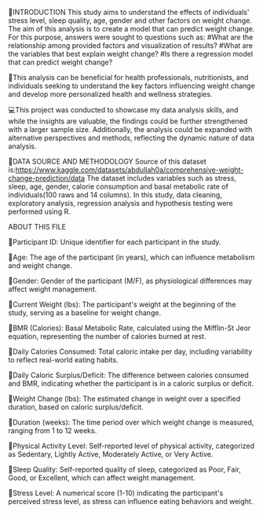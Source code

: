 📖INTRODUCTION
This study aims to understand the effects of individuals' stress level, sleep quality, age, gender and other factors on weight change. 
The aim of this analysis is to create a model that can predict weight change. For this purpose, answers were sought to questions such as:
#What are the relationship among provided factors and visualization of results?
#What are the variables that best explain weight change?
#Is there a regression model that can predict weight change?

🏥This analysis can be beneficial for health professionals, nutritionists, and individuals seeking to understand the key factors influencing weight change and develop more personalized health and wellness strategies.

💻This project was conducted to showcase my data analysis skills, and while the insights are valuable, the findings could be further strengthened with a larger sample size. Additionally, the analysis could be expanded with alternative perspectives and methods, reflecting the dynamic nature of data analysis.


🔗DATA SOURCE AND METHODOLOGY
Source of this dataset is:https://www.kaggle.com/datasets/abdullah0a/comprehensive-weight-change-prediction/data
The dataset includes variables such as stress, sleep, age, gender, calorie consumption and basal metabolic rate of individuals(100 raws and 14 columns). 
In this study, data cleaning, exploratory analysis, regression analysis and hypothesis testing were performed using R.

ABOUT THIS FILE

📌Participant ID: Unique identifier for each participant in the study.

📌Age: The age of the participant (in years), which can influence metabolism and weight change.

📌Gender: Gender of the participant (M/F), as physiological differences may affect weight management.

📌Current Weight (lbs): The participant's weight at the beginning of the study, serving as a baseline for weight change.

📌BMR (Calories): Basal Metabolic Rate, calculated using the Mifflin-St Jeor equation, representing the number of calories burned at rest.

📌Daily Calories Consumed: Total caloric intake per day, including variability to reflect real-world eating habits.

📌Daily Caloric Surplus/Deficit: The difference between calories consumed and BMR, indicating whether the participant is in a caloric surplus or deficit.

📌Weight Change (lbs): The estimated change in weight over a specified duration, based on caloric surplus/deficit.

📌Duration (weeks): The time period over which weight change is measured, ranging from 1 to 12 weeks.

📌Physical Activity Level: Self-reported level of physical activity, categorized as Sedentary, Lightly Active, Moderately Active, or Very Active.

📌Sleep Quality: Self-reported quality of sleep, categorized as Poor, Fair, Good, or Excellent, which can affect weight management.

📌Stress Level: A numerical score (1-10) indicating the participant's perceived stress level, as stress can influence eating behaviors and weight.


